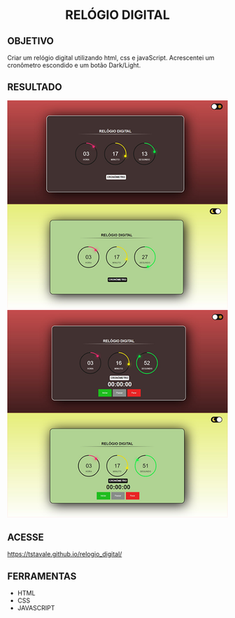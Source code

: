 <h1 align="center"> RELÓGIO DIGITAL</h1>

<h2>OBJETIVO</h2>

Criar um relógio digital utilizando html, css e javaScript. Acrescentei um cronômetro escondido e um botão Dark/Light.

<h2> RESULTADO</h2>

<img src="./relógio1.png">
<img src="./relógio2.png">

<h2>ACESSE</h2>

https://tstavale.github.io/relogio_digital/

<h2>FERRAMENTAS</h2>

<ul>
  <li>HTML</li>

  <li>CSS</li>

  <li>JAVASCRIPT</li>

